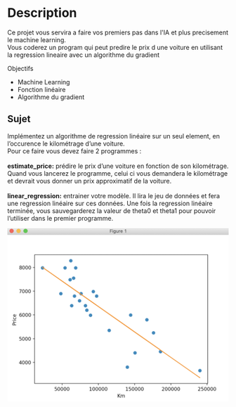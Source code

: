 <h1>Description</h1>
<p>Ce projet vous servira a faire vos premiers pas dans l'IA et plus precisement le machine learning.
<br> Vous coderez un program qui peut predire le prix d une voiture en utilisant la regression lineaire avec un algorithme du gradient</p>

Objectifs
- Machine Learning
- Fonction linéaire
- Algorithme du gradient

<h2>Sujet</h2>
<p>
Implémentez un algorithme de regression linéaire sur un seul element, en l’occurence
le kilométrage d’une voiture.<br>
Pour ce faire vous devez faire 2 programmes :<br>
<br>
<strong>estimate_price:</strong> prédire le prix d’une voiture en fonction
de son kilométrage. Quand vous lancerez le programme, celui ci vous demandera le
kilométrage et devrait vous donner un prix approximatif de la voiture.<br>
<br>
<strong>linear_regression:</strong> entrainer votre modèle. Il lira le jeu de
données et fera une regression linéaire sur ces données.
Une fois la regression linéaire terminée, vous sauvegarderez la valeur de theta0 et
theta1 pour pouvoir l’utiliser dans le premier programme.<br>
</p>


![Screenshot](https://github.com/kailiin/Python/blob/master/ft_linear_regression/img/linear_regression.png)
